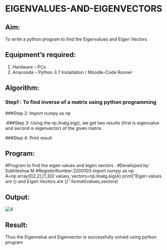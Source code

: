 # EIGENVALUES-AND-EIGENVECTORS
## Aim:
To write a python program to find the Eigenvalues and Eigen Vectors
## Equipment’s required:
1. 	Hardware – PCs
2. 	Anaconda – Python 3.7 Installation / Moodle-Code Runner
## Algorithm:
### Step1 : To find inverse of a matrix using python programming

###Step 2: Import numpy as np

.###Step 3: Using the np.linalg.eig(), we get two results (first is eigenvalue and second is
eigenvector) of the given matrix.


###Step 4: Print result

## Program:
#Program to find the eigen values and eigen vectors
. #Developed by: Subhikshaa M
#RegisterNumber:2200103
import numpy as np
A=np.array([[2,2],[1,3]]) values,
vectors=np.linalg.eig(A)
print("Eigen values are {} and Eigen Vectors are {}".format(values,vectors)

## Output:
![4](https://user-images.githubusercontent.com/118787344/212460716-7da5e258-739f-4cb9-b60c-00c2361cef99.png)

## Result:
Thus the Eigenvalue and Eigenvector is successfully solved using python program
